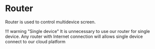 # Router

Router is used to control multidevice screen. 

!!! warning "Single device"
    It is unnecessary to use our router for single device.
    Any router with Internet connection will allows single device connect to our cloud platform